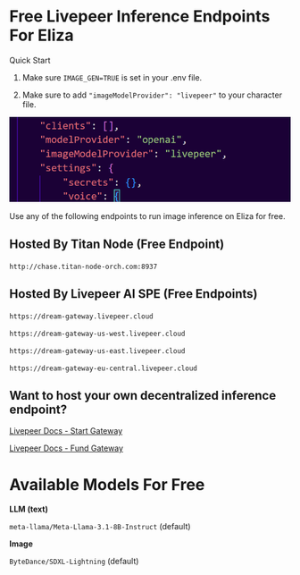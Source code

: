 # Free Livepeer Inference Endpoints For Eliza
Quick Start

1) Make sure `IMAGE_GEN=TRUE` is set in your .env file.
   
2) Make sure to add `"imageModelProvider": "livepeer"` to your character file.
   
[![Titan-Node](https://raw.githubusercontent.com/Titan-Node/Titan-Node.github.io/refs/heads/main/livepeer-settings.png)]([https://github.com/Titan-Node](https://github.com/Titan-Node))

Use any of the following endpoints to run image inference on Eliza for free.


## Hosted By Titan Node (Free Endpoint)

`http://chase.titan-node-orch.com:8937`


## Hosted By Livepeer AI SPE (Free Endpoints)

`https://dream-gateway.livepeer.cloud`

`https://dream-gateway-us-west.livepeer.cloud`

`https://dream-gateway-us-east.livepeer.cloud`

`https://dream-gateway-eu-central.livepeer.cloud`


## Want to host your own decentralized inference endpoint?

[Livepeer Docs - Start Gateway](https://docs.livepeer.org/ai/gateways/start-gateway)

[Livepeer Docs - Fund Gateway](https://docs.livepeer.org/gateways/guides/fund-gateway)


# Available Models For Free
**LLM (text)**

`meta-llama/Meta-Llama-3.1-8B-Instruct` (default)

**Image**

`ByteDance/SDXL-Lightning` (default)

